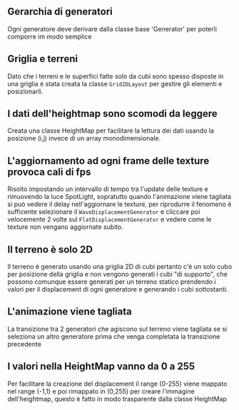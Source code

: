 ## Gerarchia di generatori
Ogni generatore deve derivare dalla classe base 'Generator' per poterli comporre im modo semplice

## Griglia e terreni
Dato che i terreni e le superfici fatte solo da cubi
sono spesso disposte in una griglia è stata creata la classe `Grid2DLayout` per gestire gli elementi e posizionarli.

## I dati dell'heightmap sono scomodi da leggere
Creata una classe HeightMap per facilitare la lettura dei dati usando la posizione (i,j) invece di un array monodimensionale.

## L'aggiornamento ad ogni frame delle texture provoca cali di fps
Risolto impostando un intervallo di tempo tra l'update delle texture e rimuovendo la luce SpotLight, sopratutto quando l'animazione viene tagliata si può vedere il delay nell'aggiornare le texture, per riprodurre il fenomeno è sufficente selezionare il `WaveDisplacementGenerator` e cliccare poi velocemente 2 volte sul `FlatDisplacementGenerator` e vedere come le texture non vengano aggiornate subito.

## Il terreno è solo 2D
Il terreno è generato usando una griglia 2D di cubi pertanto c'è un solo cubo per posizione della griglia e non vengono generati i cubi "di supporto", che possono comunque essere generati per un terreno statico prendendo i valori per il displacement di ogni generatore e generando i cubi sottostanti.  

## L'animazione viene tagliata
La transizione tra 2 generatori che agiscono sul terreno viene tagliata se si seleziona un altro generatore prima che venga completata la transizione precedente

## I valori nella HeightMap vanno da 0 a 255
Per facilitare la creazione del displacement il range (0-255) viene mappato nel range (-1,1) e poi rimappato in (0,255) per creare l'immagine dell'heightmap, questo è fatto in modo trasparente dalla classe HeightMap